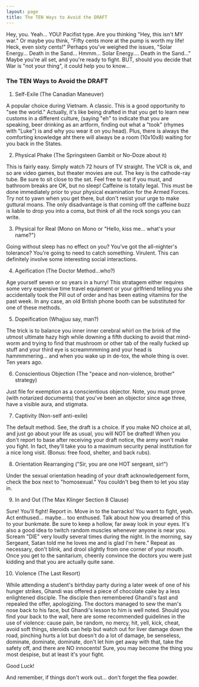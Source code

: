 ```yaml
---
layout: page
title: The TEN Ways to Avoid the DRAFT
---
```



Hey, you. Yeah... YOU! Pacifist type. Are you thinking "Hey,
this isn't MY war." Or maybe you think, "Fifty cents more at the pump
is worth my life! Heck, even sixty cents!" Perhaps you've weighed
the issues, "Solar Energy... Death in the Sand... Hmmm... Solar
Energy.... Death in the Sand..." Maybe you're all set, and you're
ready to fight. BUT, should you decide that War is "not your thing",
it could help you to know... 

### The TEN Ways to Avoid the DRAFT

1. Self-Exile (The Canadian Maneuver)

 A popular choice during Vietnam. A classic. This is a good opportunity 
 to "see the world." Actually, it's like being drafted in that you 
 get to learn new customs in a different culture, (saying "eh" to indicate 
 that you are speaking, beer drinking as an artform, finding out what a "took" 
 (rhymes with "Luke") is and why you wear it on you head). Plus, there 
 is always the comforting knowledge aht there will always be a room (10x10x8) 
 waiting for you back in the States.

2. Physical Phake (The Springsteen Gambit or No-Doze about it)

 This is fairly easy. Simply watch 72 hours of TV straight. The 
 VCR is ok, and so are video games, but theater movies are out. The key is the 
 cathode-ray tube. Be sure to sit close to the set. Feel free to eat if you must, 
 and bathroom breaks are OK, but no sleep! Caffeine is totally legal. This must 
 be done immediately prior to your physical examination for the Armed Forces. 
 Try not to yawn when you get there, but don't resist your urge to make guttural 
 moans. The only disadvantage is that coming off the caffeine buzz is liable 
 to drop you into a coma, but think of all the rock songs you can write.

3. Physical for Real (Mono on Mono or "Hello, kiss me... what's your name?")

 Going without sleep has no effect on you? You've got the all-nighter's 
 tolerance? You're going to need to catch something. Virulent. This can definitely 
 involve some interesting social interactions.

4. Ageification (The Doctor Method...who?)

 Age yourself seven or so years in a hurry! This stratagem either 
 requires some very expensive time travel equipment or your girlfriend telling 
 you she accidentally took the Pill out of order and has been eating vitamins for 
 the past week. In any case, an old British phone booth can be substituted for 
 one of these methods.

5. Dopeification (Whajjuu say, man?)

 The trick is to balance you inner inner cerebral whirl on the 
 brink of the utmost ultimate hazy high while downing a fifth ducking to avoid 
 that mind-worm and trying to find that mushroom or other tab of the really fucked 
 up stuff and your third eye is screammmming and your head is hammmmering... 
 and when you wake up in de-tox, the whole thing is over. Ten years ago.

6. Conscientious Objection (The "peace and non-violence, brother" strategy)

 Just file for exemption as a conscientious objector. Note, you 
 must prove (with notarized documents) that you've been an objector since age 
 three, have a visible aura, and stigmata.

7. Captivity (Non-self anti-exile)

 The default method. See, the draft is a choice. If you make 
 NO choice at all, and just go about your life as usual, you will NOT be drafted! 
 When you don't report to base after receiving your draft notice, the army won't 
 make you fight. In fact, they'll take you to a maximum security penal institution 
 for a nice long visit. (Bonus: free food, shelter, and back rubs).

8. Orientation Rearranging ("Sir, you are one HOT sergeant, sir!")

 Under the sexual orientation heading of your draft acknowledgement 
 form, check the box next to "homosexual." You couldn't beg them to 
 let you stay in.

9. In and Out (The Max Klinger Section 8 Clause)

 Sure! You'll fight! Report in. Move in to the barracks! You 
 want to fight, yeah. Act enthused... maybe... too enthused. Talk about how you 
 dreamed of this to your bunkmate. Be sure to keep a hollow, far away look in 
 your eyes. It's also a good idea to twitch random muscles whenever anyone is 
 near you. Scream "DIE" very loudly several times during the night. 
 In the morning, say Sergeant, Satan told me he loves me and is glad I'm 
 here." Repeat as necessary, don't blink, and drool slightly from one corner 
 of your mouth. Once you get to the sanitarium, cheerily convince the doctors 
 you were just kidding and that you are actually quite sane.

10. Violence (The Last Resort)

  While attending a student's birthday party during a later week 
  of one of his hunger strikes, Ghandi was offered a piece of chocolate cake by 
  a less enlightened disciple. The disciple then remembered Ghandi's fast and 
  repealed the offer, apologizing. The doctors managed to sew the man's nose back 
  to his face, but Ghandi's lesson to him is well noted. Should you find your 
  back to the wall, here are some recommended guidelines in the use of violence: 
  cause pain, be random, no mercy, hit, yell, kick, cheat, avoid soft things, 
  steroids can help but watch out for liver damage down the road, pinching hurts 
  a lot but doesn't do a lot of damage, be senseless, dominate, dominate, dominate, 
  don't let him get away with that, take the safety off, and there are NO innocents! 
  Sure, you may become the thing you most despise, but at least it's your fight.

Good Luck!

And remember, if things don't work out... don't forget the flea powder.
